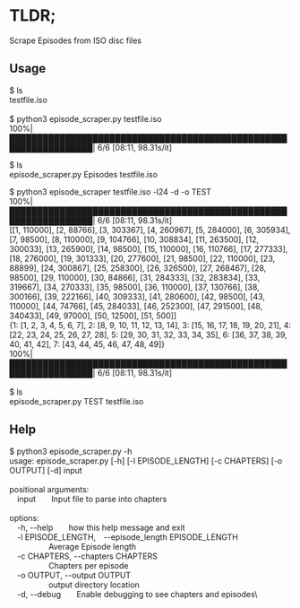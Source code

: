 # TLDR;
Scrape Episodes from ISO disc files  

## Usage
$ ls \
testfile.iso \
\
$ python3 episode_scraper.py testfile.iso \
 100%|█████████████████████████████████████████████████████████████████| 6/6 [08:11, 98.31s/it] 

$ ls \
episode_scraper.py  Episodes  testfile.iso 


$ python3 episode_scraper testfile.iso -l24 -d -o TEST \
 100%|█████████████████████████████████████████████████████████████████| 6/6 [08:11, 98.31s/it] \
 [[1, 110000], [2, 88766], [3, 303367], [4, 260967], [5, 284000], [6, 305934], [7, 98500], [8, 110000], [9, 104766], [10, 308834], [11, 263500], [12, 300033], [13, 265900], [14, 98500], [15, 110000], [16, 110766], [17, 277333], [18, 276000], [19, 301333], [20, 277600], [21, 98500], [22, 110000], [23, 88899], [24, 300867], [25, 258300], [26, 326500], [27, 268467], [28, 98500], [29, 110000], [30, 84866], [31, 284333], [32, 283834], [33, 319667], [34, 270333], [35, 98500], [36, 110000], [37, 130766], [38, 300166], [39, 222166], [40, 309333], [41, 280600], [42, 98500], [43, 110000], [44, 74766], [45, 284033], [46, 252300], [47, 291500], [48, 340433], [49, 97000], [50, 12500], [51, 500]]\
{1: [1, 2, 3, 4, 5, 6, 7], 2: [8, 9, 10, 11, 12, 13, 14], 3: [15, 16, 17, 18, 19, 20, 21], 4: [22, 23, 24, 25, 26, 27, 28], 5: [29, 30, 31, 32, 33, 34, 35], 6: [36, 37, 38, 39, 40, 41, 42], 7: [43, 44, 45, 46, 47, 48, 49]}\
 100%|█████████████████████████████████████████████████████████████████| 6/6 [08:11, 98.31s/it] \
 \
$ ls \
episode_scraper.py  TEST  testfile.iso 

## Help
$ python3 episode_scraper.py -h \
usage: episode_scraper.py [-h] [-l EPISODE_LENGTH] [-c CHAPTERS] [-o OUTPUT] [-d] input\
\
positional arguments:\
&emsp;input&emsp;&emsp;Input file to parse into chapters\
  \
options:\
&emsp;-h, --help&emsp;&emsp;how this help message and exit\
&emsp;-l EPISODE_LENGTH,&emsp;--episode_length EPISODE_LENGTH\
&emsp;&emsp;&emsp;&emsp;&emsp;Average Episode length\
&emsp;-c CHAPTERS, --chapters CHAPTERS\
&emsp;&emsp;&emsp;&emsp;&emsp;Chapters per episode\
&emsp;-o OUTPUT, --output OUTPUT\
&emsp;&emsp;&emsp;&emsp;&emsp;output directory location\
&emsp;-d, --debug&emsp;&emsp;Enable debugging to see chapters and episodes\
